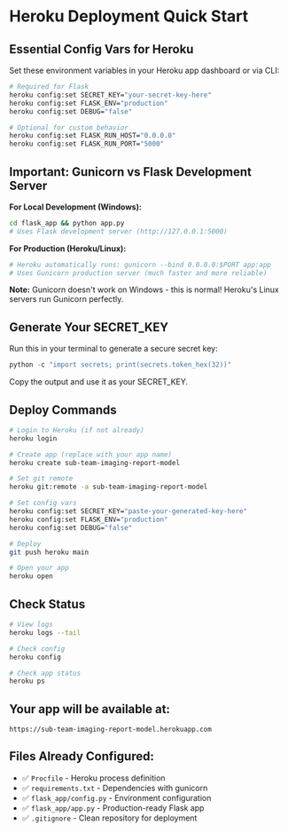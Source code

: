 # Heroku Deployment Quick Start

## Essential Config Vars for Heroku

Set these environment variables in your Heroku app dashboard or via CLI:

```bash
# Required for Flask
heroku config:set SECRET_KEY="your-secret-key-here"
heroku config:set FLASK_ENV="production"
heroku config:set DEBUG="false"

# Optional for custom behavior
heroku config:set FLASK_RUN_HOST="0.0.0.0"
heroku config:set FLASK_RUN_PORT="5000"
```

## Important: Gunicorn vs Flask Development Server

**For Local Development (Windows):**
```bash
cd flask_app && python app.py
# Uses Flask development server (http://127.0.0.1:5000)
```

**For Production (Heroku/Linux):**
```bash
# Heroku automatically runs: gunicorn --bind 0.0.0.0:$PORT app:app
# Uses Gunicorn production server (much faster and more reliable)
```

**Note:** Gunicorn doesn't work on Windows - this is normal! Heroku's Linux servers run Gunicorn perfectly.

## Generate Your SECRET_KEY

Run this in your terminal to generate a secure secret key:

```python
python -c "import secrets; print(secrets.token_hex(32))"
```

Copy the output and use it as your SECRET_KEY.

## Deploy Commands

```bash
# Login to Heroku (if not already)
heroku login

# Create app (replace with your app name)
heroku create sub-team-imaging-report-model

# Set git remote
heroku git:remote -a sub-team-imaging-report-model

# Set config vars
heroku config:set SECRET_KEY="paste-your-generated-key-here"
heroku config:set FLASK_ENV="production"
heroku config:set DEBUG="false"

# Deploy
git push heroku main

# Open your app
heroku open
```

## Check Status

```bash
# View logs
heroku logs --tail

# Check config
heroku config

# Check app status
heroku ps
```

## Your app will be available at:
`https://sub-team-imaging-report-model.herokuapp.com`

## Files Already Configured:
- ✅ `Procfile` - Heroku process definition
- ✅ `requirements.txt` - Dependencies with gunicorn
- ✅ `flask_app/config.py` - Environment configuration
- ✅ `flask_app/app.py` - Production-ready Flask app
- ✅ `.gitignore` - Clean repository for deployment